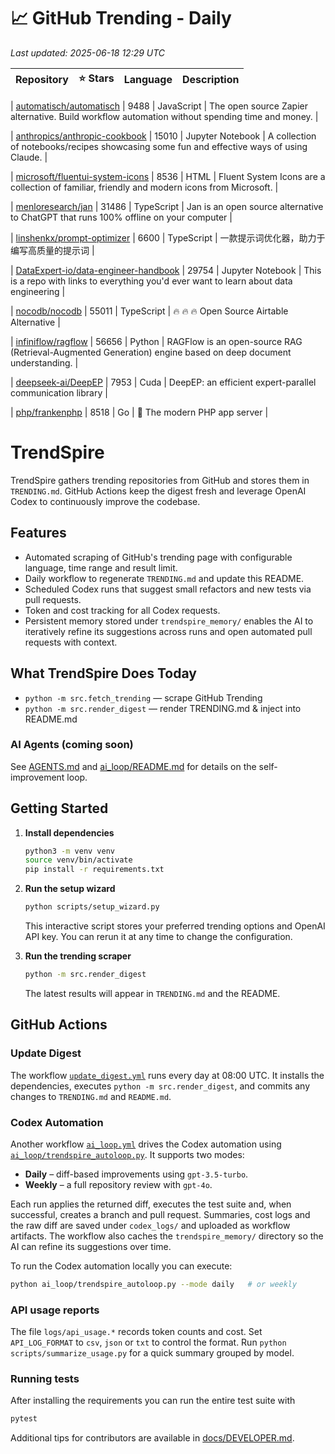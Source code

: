 <!-- TRENDING_START -->
# 📈 GitHub Trending - Daily

_Last updated: 2025-06-18 12:29 UTC_

| Repository | ⭐ Stars | Language | Description |
|------------|--------:|----------|-------------|

| [automatisch/automatisch](https://github.com/automatisch/automatisch) | 9488 | JavaScript | The open source Zapier alternative. Build workflow automation without spending time and money. |

| [anthropics/anthropic-cookbook](https://github.com/anthropics/anthropic-cookbook) | 15010 | Jupyter Notebook | A collection of notebooks/recipes showcasing some fun and effective ways of using Claude. |

| [microsoft/fluentui-system-icons](https://github.com/microsoft/fluentui-system-icons) | 8536 | HTML | Fluent System Icons are a collection of familiar, friendly and modern icons from Microsoft. |

| [menloresearch/jan](https://github.com/menloresearch/jan) | 31486 | TypeScript | Jan is an open source alternative to ChatGPT that runs 100% offline on your computer |

| [linshenkx/prompt-optimizer](https://github.com/linshenkx/prompt-optimizer) | 6600 | TypeScript | 一款提示词优化器，助力于编写高质量的提示词 |

| [DataExpert-io/data-engineer-handbook](https://github.com/DataExpert-io/data-engineer-handbook) | 29754 | Jupyter Notebook | This is a repo with links to everything you'd ever want to learn about data engineering |

| [nocodb/nocodb](https://github.com/nocodb/nocodb) | 55011 | TypeScript | 🔥 🔥 🔥 Open Source Airtable Alternative |

| [infiniflow/ragflow](https://github.com/infiniflow/ragflow) | 56656 | Python | RAGFlow is an open-source RAG (Retrieval-Augmented Generation) engine based on deep document understanding. |

| [deepseek-ai/DeepEP](https://github.com/deepseek-ai/DeepEP) | 7953 | Cuda | DeepEP: an efficient expert-parallel communication library |

| [php/frankenphp](https://github.com/php/frankenphp) | 8518 | Go | 🧟 The modern PHP app server |
<!-- TRENDING_END -->

# TrendSpire

TrendSpire gathers trending repositories from GitHub and stores them in `TRENDING.md`. GitHub Actions keep the digest fresh and leverage OpenAI Codex to continuously improve the codebase.

## Features

- Automated scraping of GitHub's trending page with configurable language, time range and result limit.
- Daily workflow to regenerate `TRENDING.md` and update this README.
- Scheduled Codex runs that suggest small refactors and new tests via pull requests.
- Token and cost tracking for all Codex requests.
- Persistent memory stored under `trendspire_memory/` enables the AI to
  iteratively refine its suggestions across runs and open automated pull
  requests with context.

## What TrendSpire Does Today

- `python -m src.fetch_trending` — scrape GitHub Trending
- `python -m src.render_digest` — render TRENDING.md & inject into README.md

### AI Agents (coming soon)
See [AGENTS.md](./AGENTS.md) and [ai_loop/README.md](./ai_loop/README.md) for details on the self-improvement loop.

## Getting Started

1. **Install dependencies**
   ```bash
   python3 -m venv venv
   source venv/bin/activate
   pip install -r requirements.txt
   ```

2. **Run the setup wizard**
   ```bash
   python scripts/setup_wizard.py
   ```
   This interactive script stores your preferred trending options and OpenAI API key.
   You can rerun it at any time to change the configuration.

3. **Run the trending scraper**
   ```bash
   python -m src.render_digest
   ```
   The latest results will appear in `TRENDING.md` and the README.


## GitHub Actions

### Update Digest

The workflow [`update_digest.yml`](.github/workflows/update_digest.yml) runs every day at 08:00 UTC. It installs the dependencies, executes `python -m src.render_digest`, and commits any changes to `TRENDING.md` and `README.md`.

### Codex Automation

Another workflow [`ai_loop.yml`](.github/workflows/ai_loop.yml) drives the Codex automation using [`ai_loop/trendspire_autoloop.py`](ai_loop/trendspire_autoloop.py). It supports two modes:

- **Daily** – diff-based improvements using `gpt-3.5-turbo`.
- **Weekly** – a full repository review with `gpt-4o`.

Each run applies the returned diff, executes the test suite and, when successful, creates a branch and pull request. Summaries, cost logs and the raw diff are saved under `codex_logs/` and uploaded as workflow artifacts. The workflow also caches the `trendspire_memory/` directory so the AI can refine its suggestions over time.

To run the Codex automation locally you can execute:

```bash
python ai_loop/trendspire_autoloop.py --mode daily   # or weekly
```

### API usage reports

The file `logs/api_usage.*` records token counts and cost. Set `API_LOG_FORMAT`
to `csv`, `json` or `txt` to control the format. Run `python
scripts/summarize_usage.py` for a quick summary grouped by model.

### Running tests

After installing the requirements you can run the entire test suite with

```bash
pytest
```

Additional tips for contributors are available in
[docs/DEVELOPER.md](docs/DEVELOPER.md).
